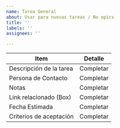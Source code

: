```yaml
---
name: Tarea General
about: Usar para nuevas tareas / No epics
title: ''
labels: ''
assignees: ''

---
```


| Item  | Detalle |
| ------------- | ------------- |
| Descripción de la tarea  | Completar  |
| Persona de Contacto  | Completar  |
| Notas  | Completar  |
| Link relacionado (Box)  | Completar  |
| Fecha Estimada  | Completar  |
| Criterios de aceptación  | Completar  |
